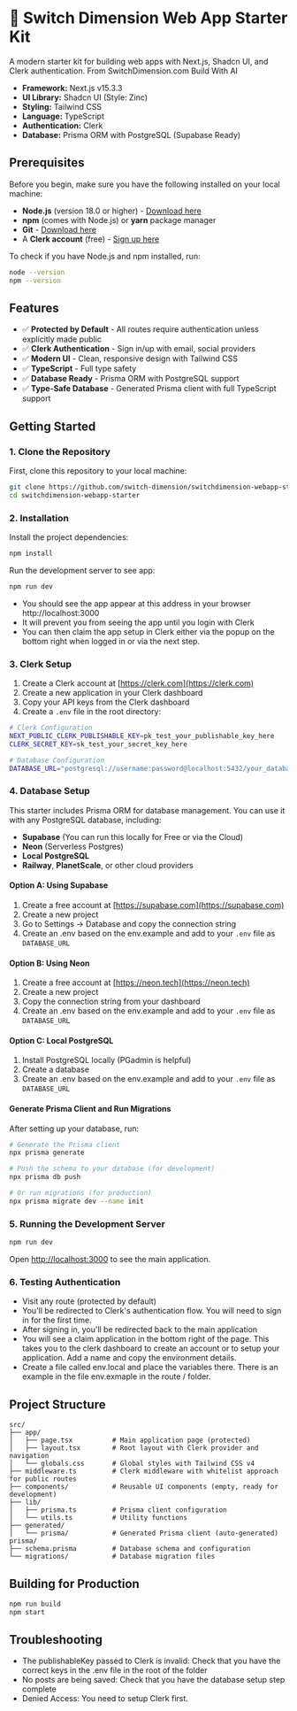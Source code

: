 # 🚀 Switch Dimension Web App Starter Kit

A modern starter kit for building web apps with Next.js, Shadcn UI, and Clerk authentication. From SwitchDimension.com Build With AI

- **Framework:** Next.js v15.3.3
- **UI Library:** Shadcn UI (Style: Zinc)
- **Styling:** Tailwind CSS
- **Language:** TypeScript
- **Authentication:** Clerk
- **Database:** Prisma ORM with PostgreSQL (Supabase Ready)

## Prerequisites

Before you begin, make sure you have the following installed on your local machine:

- **Node.js** (version 18.0 or higher) - [Download here](https://nodejs.org/)
- **npm** (comes with Node.js) or **yarn** package manager
- **Git** - [Download here](https://git-scm.com/)
- A **Clerk account** (free) - [Sign up here](https://clerk.com)

To check if you have Node.js and npm installed, run:
```bash
node --version
npm --version
```

## Features

- ✅ **Protected by Default** - All routes require authentication unless explicitly made public
- ✅ **Clerk Authentication** - Sign in/up with email, social providers
- ✅ **Modern UI** - Clean, responsive design with Tailwind CSS
- ✅ **TypeScript** - Full type safety
- ✅ **Database Ready** - Prisma ORM with PostgreSQL support
- ✅ **Type-Safe Database** - Generated Prisma client with full TypeScript support

## Getting Started

### 1. Clone the Repository

First, clone this repository to your local machine:

```bash
git clone https://github.com/switch-dimension/switchdimension-webapp-starter.git
cd switchdimension-webapp-starter
```

### 2. Installation

Install the project dependencies:

```bash
npm install
```
Run the development server to see app:

```bash
npm run dev
```
- You should see the app appear at this address in your browser http://localhost:3000
- It will prevent you from seeing the app until you login with Clerk
- You can then claim the app setup in Clerk either via the popup on the bottom right when logged in or via the next step.

### 3. Clerk Setup

1. Create a Clerk account at [https://clerk.com](https://clerk.com)
2. Create a new application in your Clerk dashboard
3. Copy your API keys from the Clerk dashboard
4. Create a `.env` file in the root directory:

```bash
# Clerk Configuration
NEXT_PUBLIC_CLERK_PUBLISHABLE_KEY=pk_test_your_publishable_key_here
CLERK_SECRET_KEY=sk_test_your_secret_key_here

# Database Configuration
DATABASE_URL="postgresql://username:password@localhost:5432/your_database_name"
```

### 4. Database Setup

This starter includes Prisma ORM for database management. You can use it with any PostgreSQL database, including:

- **Supabase** (You can run this locally for Free or via the Cloud)
- **Neon** (Serverless Postgres)
- **Local PostgreSQL**
- **Railway**, **PlanetScale**, or other cloud providers

#### Option A: Using Supabase 

1. Create a free account at [https://supabase.com](https://supabase.com)
2. Create a new project
3. Go to Settings → Database and copy the connection string
4. Create an .env based on the env.example and add to your `.env` file as `DATABASE_URL`

#### Option B: Using Neon

1. Create a free account at [https://neon.tech](https://neon.tech)
2. Create a new project
3. Copy the connection string from your dashboard
4. Create an .env based on the env.example and add to your `.env` file as `DATABASE_URL`

#### Option C: Local PostgreSQL

1. Install PostgreSQL locally (PGadmin is helpful)
2. Create a database
4. Create an .env based on the env.example and add to your `.env` file as `DATABASE_URL`

#### Generate Prisma Client and Run Migrations

After setting up your database, run:

```bash
# Generate the Prisma client
npx prisma generate

# Push the schema to your database (for development)
npx prisma db push

# Or run migrations (for production)
npx prisma migrate dev --name init
```

### 5. Running the Development Server

```bash
npm run dev
```

Open [http://localhost:3000](http://localhost:3000) to see the main application.

### 6. Testing Authentication

- Visit any route (protected by default)
- You'll be redirected to Clerk's authentication flow. You will need to sign in for the first time. 
- After signing in, you'll be redirected back to the main application
- You will see a claim application in the bottom right of the page. This takes you to the clerk dashboard to create an account or to setup your application. Add a name and copy the environment details. 
- Create a file called env.local and place the variables there. There is an example in the file env.exmaple in the route / folder.

## Project Structure

```
src/
├── app/
│   ├── page.tsx          # Main application page (protected)
│   ├── layout.tsx        # Root layout with Clerk provider and navigation
│   └── globals.css       # Global styles with Tailwind CSS v4
├── middleware.ts         # Clerk middleware with whitelist approach for public routes
├── components/           # Reusable UI components (empty, ready for development)
├── lib/
│   ├── prisma.ts         # Prisma client configuration
│   └── utils.ts          # Utility functions
├── generated/
│   └── prisma/           # Generated Prisma client (auto-generated)
prisma/
├── schema.prisma         # Database schema and configuration
└── migrations/           # Database migration files
```



## Building for Production

```bash
npm run build
npm start
```
## Troubleshooting

- The publishableKey passed to Clerk is invalid: Check that you have the correct keys in the .env file in the root of the folder
- No posts are being saved: Check that you have the database setup step complete
- Denied Access: You need to setup Clerk first. 

